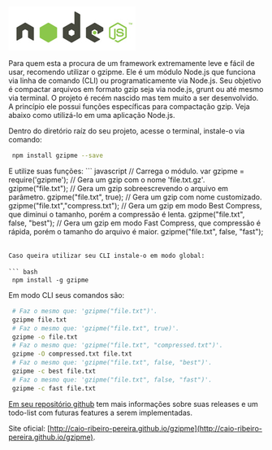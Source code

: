 ![Compactação gzip com Node.js](images/nodejs-logo.jpg "Compactação gzip com Node.js")

Para quem esta a procura de um framework extremamente leve e fácil de usar, recomendo utilizar o gzipme. Ele é um módulo Node.js que funciona via linha de comando (CLI) ou programaticamente via Node.js.
Seu objetivo é compactar arquivos em formato gzip seja via node.js, grunt ou até mesmo via terminal.
O projeto é recém nascido mas tem muito a ser desenvolvido. A princípio ele possui funções específicas para compactação gzip. Veja abaixo como utilizá-lo em uma aplicação Node.js.

Dentro do diretório raíz do seu projeto, acesse o terminal, instale-o via comando:

``` bash
 npm install gzipme --save
``` 

E utilize suas funções: ``` javascript
 // Carrega o módulo.
 var gzipme = require('gzipme');
 // Gera um gzip com o nome 'file.txt.gz'.
 gzipme("file.txt");
 // Gera um gzip sobreescrevendo o arquivo em parâmetro.
 gzipme("file.txt", true);
 // Gera um gzip com nome customizado.
 gzipme("file.txt","compress.txt");
 // Gera um gzip em modo Best Compress, que diminui o tamanho, porém a compressão é lenta.
 gzipme("file.txt", false, "best");
 // Gera um gzip em modo Fast Compress, que compressão é rápida, porém o tamanho do arquivo é maior.
 gzipme("file.txt", false, "fast");
``` 

Caso queira utilizar seu CLI instale-o em modo global:

``` bash
 npm install -g gzipme
``` 

Em modo CLI seus comandos são:

``` bash
 # Faz o mesmo que: 'gzipme("file.txt")'.
 gzipme file.txt
 # Faz o mesmo que: 'gzipme("file.txt", true)'.
 gzipme -o file.txt
 # Faz o mesmo que: 'gzipme("file.txt", "compressed.txt")'.
 gzipme -O compressed.txt file.txt
 # Faz o mesmo que: 'gzipme("file.txt", false, "best")'.
 gzipme -c best file.txt
 # Faz o mesmo que: 'gzipme("file.txt", false, "fast")'.
 gzipme -c fast file.txt
``` 

[Em seu repositório github](http://github.com/caio-ribeiro-pereira/gzipme) tem mais informações sobre suas releases e um todo-list com futuras features a serem implementadas.

Site oficial: [http://caio-ribeiro-pereira.github.io/gzipme](http://caio-ribeiro-pereira.github.io/gzipme).